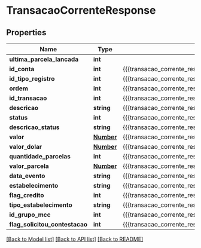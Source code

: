 # TransacaoCorrenteResponse

## Properties
Name | Type | Description | Notes
------------ | ------------- | ------------- | -------------
**ultima_parcela_lancada** | **int** |  | [optional] 
**id_conta** | **int** | {{{transacao_corrente_response_id_conta_value}}} | [optional] 
**id_tipo_registro** | **int** | {{{transacao_corrente_response_id_tipo_registro_value}}} | [optional] 
**ordem** | **int** | {{{transacao_corrente_response_ordem_value}}} | [optional] 
**id_transacao** | **int** | {{{transacao_corrente_response_id_transacao_value}}} | [optional] 
**descricao** | **string** | {{{transacao_corrente_response_descricao_value}}} | [optional] 
**status** | **int** | {{{transacao_corrente_response_status_value}}} | [optional] 
**descricao_status** | **string** | {{{transacao_corrente_response_descricao_status_value}}} | [optional] 
**valor** | [**Number**](Number.md) | {{{transacao_corrente_response_valor_value}}} | [optional] 
**valor_dolar** | [**Number**](Number.md) | {{{transacao_corrente_response_valor_dolar_value}}} | [optional] 
**quantidade_parcelas** | **int** | {{{transacao_corrente_response_quantidade_parcelas_value}}} | [optional] 
**valor_parcela** | [**Number**](Number.md) | {{{transacao_corrente_response_valor_parcela_value}}} | [optional] 
**data_evento** | **string** | {{{transacao_corrente_response_data_evento_value}}} | [optional] 
**estabelecimento** | **string** | {{{transacao_corrente_response_estabelecimento_value}}} | [optional] 
**flag_credito** | **int** | {{{transacao_corrente_response_flag_credito_value}}} | [optional] 
**tipo_estabelecimento** | **string** | {{{transacao_corrente_response_tipo_estabelecimento_value}}} | [optional] 
**id_grupo_mcc** | **int** | {{{transacao_corrente_response_id_grupo_m_c_c_value}}} | [optional] 
**flag_solicitou_contestacao** | **int** | {{{transacao_corrente_response_flag_solicitou_contestacao_value}}} | [optional] 

[[Back to Model list]](../README.md#documentation-for-models) [[Back to API list]](../README.md#documentation-for-api-endpoints) [[Back to README]](../README.md)


